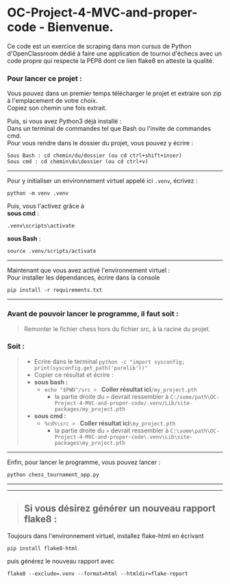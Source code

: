 # OC-Project-4-MVC-and-proper-code - Bienvenue.

Ce code est un exercice de scraping dans mon cursus de Python d'OpenClassroom
dédié à faire une application de tournoi d'échecs avec un code propre qui respecte la PEP8 dont <a ref="https://rawcdn.githack.com/AlyxEugenot/OC-Project-4-MVC-and-proper-code/main/flake-report/index.html">ce lien flake8</a> en atteste la qualité.

### Pour lancer ce projet :

Vous pouvez dans un premier temps télécharger le projet et extraire son zip à l'emplacement de
votre choix.<br>
Copiez son chemin une fois extrait.

Puis, si vous avez Python3 déjà installé :  
Dans un terminal de commandes tel que Bash ou l'invite de commandes cmd.  
Pour vous rendre dans le dossier du projet, vous pouvez y écrire :

```
Sous Bash : cd chemin/du/dossier (ou cd ctrl+shift+inser)
Sous cmd : cd chemin\du\dossier (ou cd ctrl+v)
```

---

Pour y initialiser un environnement virtuel appelé ici `.venv`, écrivez :

```
python -m venv .venv
```

Puis, vous l'activez grâce à  
**sous cmd** :

```
.venv\scripts\activate
```

**sous Bash** :

```
source .venv/scripts/activate
```

---

Maintenant que vous avez activé l'environnement virtuel :  
Pour installer les dépendances, écrire dans la console

```
pip install -r requirements.txt
```

---

### Avant de pouvoir lancer le programme, il faut soit :

> Remonter le fichier chess hors du fichier src, à la racine du projet.

### Soit :

> - Ecrire dans le terminal `python -c "import sysconfig; print(sysconfig.get_path('purelib'))"`
> - Copier ce résultat et écrire :
> - **sous bash :**
>   - `echo "$PWD"/src > ` **Coller résultat ici**`/my_project.pth`
>     - la partie droite du `>` devrait ressembler à `C:/some/path\OC-Project-4-MVC-and-proper-code/.venv/Lib/site-packages/my_project.pth`
> - **sous cmd :**
>   - `%cd%\src > ` **Coller résultat ici**`\my_project.pth`
>     - la partie droite du `>` devrait ressembler à `C:\some\path\OC-Project-4-MVC-and-proper-code\.venv\Lib\site-packages\my_project.pth`

---

Enfin, pour lancer le programme, vous pouvez lancer :

```
python chess_tournament_app.py
```

---

---

> ## Si vous désirez générer un nouveau rapport flake8 :

Toujours dans l'environnement virtuel, installez flake-html en écrivant

```
pip install flake8-html
```

puis générez le nouveau rapport avec

```
flake8 --exclude=.venv --format=html --htmldir=flake-report
```
